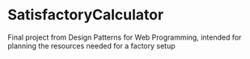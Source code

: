 # SatisfactoryCalculator
Final project from Design Patterns for Web Programming, intended for planning the resources needed for a factory setup
